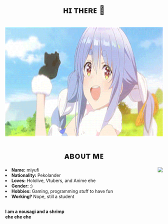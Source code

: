 <body>
	<h1 align="center">ʜɪ ᴛʜᴇʀᴇ 👋</h1>
	<br>
	<div align="center">
		<img src="peko.gif" width="auto" height="350px">
	</div>
	<div>
		<h1 align="center">ᴀʙᴏᴜᴛ ᴍᴇ</h1>
		<img src="goohruh.gif" align="right" width="auto" height="260px">
		<li>
		<b>Name:</b> miyufi</li>
		<li>
		<b>Nationality:</b> Pekolander
		</li>
		<li>
		<b>Loves:</b> Hololive, Vtubers, and Anime ehe
		</li>
		<li>
		<b>Gender:</b> :)
		</li>
		<li>
		<b>Hobbies:</b> Gaming, programming stuff to have fun
		</li>
		<li>
		<b>Working?</b> Nope, still a student
		</li>
		<br>
		<p><b>     I am a nousagi and a shrimp<br>
				  ehe ehe ehe</b></p>
	</div>
</body>
<!--
**miyufi/miyufi** is a ✨ _special_ ✨ repository because its `README.md` (this file) appears on your GitHub profile.

Here are some ideas to get you started:

- 🔭 I’m currently working on ...
- 🌱 I’m currently learning ...
- 👯 I’m looking to collaborate on ...
- 🤔 I’m looking for help with ...
- 💬 Ask me about ...
- 📫 How to reach me: ...
- 😄 Pronouns: ...
- ⚡ Fun fact: ...
-->
